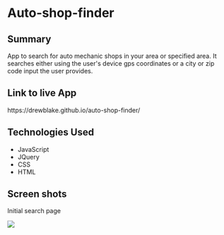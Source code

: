 <h1>Auto-shop-finder</h1>

<h2>Summary</h2>
App to search for auto mechanic shops in your area or specified area.  It searches either using the user's device gps coordinates or a city or zip code input the user provides.

<h2>Link to live App</h2>
https://drewblake.github.io/auto-shop-finder/

<h2>Technologies Used</h2>
<ul>
  <li>JavaScript</li>
  <li>JQuery</li>
  <li>CSS</li>
  <li>HTML</li>
</ul>

<h2>Screen shots</h2>
<p>Initial search page</p>
<img src="C:\Users\ANDREW\Pictures\Initial_shop_finder_screen.png" />
